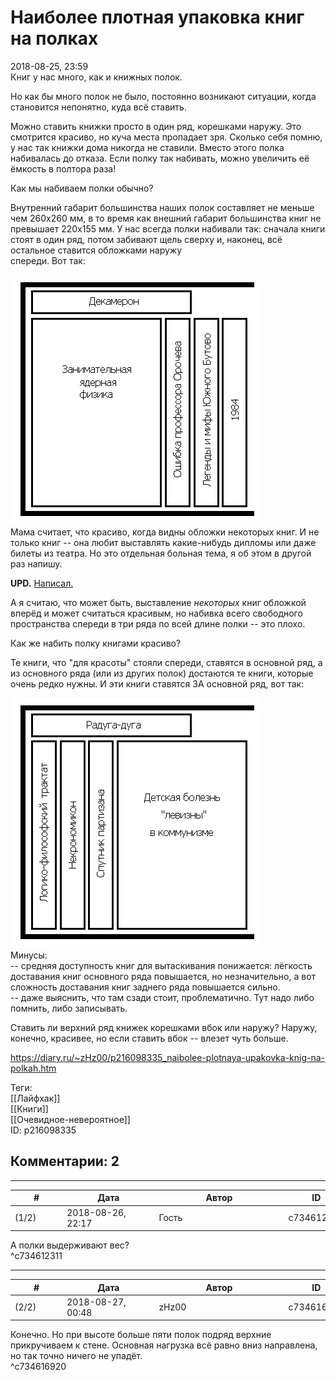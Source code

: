 Наиболее плотная упаковка книг на полках
========================================

  
2018-08-25, 23:59  
 Книг у нас много, как и книжных полок.   
   
 Но как бы много полок не было, постоянно возникают ситуации, когда становится непонятно, куда всё ставить.   
   
 Можно ставить книжки просто в один ряд, корешками наружу. Это смотрится красиво, но куча места пропадает зря. Сколько себя помню, у нас так книжки дома никогда не ставили. Вместо этого полка набивалась до отказа. Если полку так набивать, можно увеличить её ёмкость в полтора раза!   
   
 Как мы набиваем полки обычно?   
   
 Внутренний габарит большинства наших полок составляет не меньше чем 260x260 мм, в то время как внешний габарит большинства книг не превышает 220x155 мм. У нас всегда полки набивали так: сначала книги стоят в один ряд, потом забивают щель сверху и, наконец, всё остальное ставится обложками наружу   
 спереди. Вот так:   
   
  ![](pics/eYXIB6C.png)    
 Мама считает, что красиво, когда видны обложки некоторых книг. И не только книг -- она любит выставлять какие-нибудь дипломы или даже билеты из театра. Но это отдельная больная тема, я об этом в другой раз напишу.   
   
  **UPD.**   [Написал.](Мамин%20хлам%20и%20папин%20хлам)    
   
 А я считаю, что может быть, выставление  *некоторых*  книг обложкой вперёд и может считаться красивым, но набивка всего свободного пространства спереди в три ряда по всей длине полки -- это плохо.   
   
 Как же набить полку книгами красиво?   
   
 Те книги, что "для красоты" стояли спереди, ставятся в основной ряд, а из основного ряда (или из других полок) достаются те книги, которые очень редко нужны. И эти книги ставятся ЗА основной ряд, вот так:   
   
  ![](pics/uAS7asx.png)    
 Минусы:   
 -- средняя доступность книг для вытаскивания понижается: лёгкость доставания книг основного ряда повышается, но незначительно, а вот сложность доставания книг заднего ряда повышается сильно.   
 -- даже выяснить, что там сзади стоит, проблематично. Тут надо либо помнить, либо записывать.   
   
 Ставить ли верхний ряд книжек корешками вбок или наружу? Наружу, конечно, красивее, но если ставить вбок -- влезет чуть больше.   
  
<https://diary.ru/~zHz00/p216098335_naibolee-plotnaya-upakovka-knig-na-polkah.htm>  
  
Теги:  
[[Лайфхак]]  
[[Книги]]  
[[Очевидное-невероятное]]  
ID: p216098335  


Комментарии: 2
--------------

  


---



|         #         |              Дата              |                     Автор                     |           ID           |
| --- | --- | --- | --- |
| (1/2) | 2018-08-26, 22:17 | Гость | c734612311 |

  
 А полки выдерживают вес?   
 ^c734612311

---



|         #         |              Дата              |                     Автор                     |           ID           |
| --- | --- | --- | --- |
| (2/2) | 2018-08-27, 00:48 | zHz00 | c734616920 |

  
 Конечно. Но при высоте больше пяти полок подряд верхние прикручиваем к стене. Основная нагрузка всё равно вниз направлена, но так точно ничего не упадёт.   
 ^c734616920
